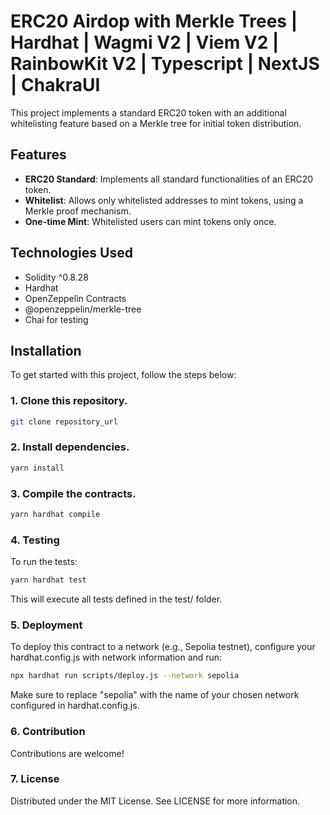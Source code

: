 # ERC20 Airdop with Merkle Trees | Hardhat | Wagmi V2 | Viem V2 | RainbowKit V2 | Typescript | NextJS | ChakraUI 

This project implements a standard ERC20 token with an additional whitelisting feature based on a Merkle tree for initial token distribution.

## Features

- **ERC20 Standard**: Implements all standard functionalities of an ERC20 token.
- **Whitelist**: Allows only whitelisted addresses to mint tokens, using a Merkle proof mechanism.
- **One-time Mint**: Whitelisted users can mint tokens only once.

## Technologies Used

- Solidity ^0.8.28
- Hardhat
- OpenZeppelin Contracts
- @openzeppelin/merkle-tree
- Chai for testing

## Installation

To get started with this project, follow the steps below:

### 1. Clone this repository.

```bash
git clone repository_url
```

### 2. Install dependencies.

```bash
yarn install
```

### 3. Compile the contracts.

```bash
yarn hardhat compile
```

### 4. Testing

To run the tests:

```bash
yarn hardhat test
```

This will execute all tests defined in the test/ folder.

### 5. Deployment

To deploy this contract to a network (e.g., Sepolia testnet), configure your hardhat.config.js with network information and run:

```bash
npx hardhat run scripts/deploy.js --network sepolia
```

Make sure to replace "sepolia" with the name of your chosen network configured in hardhat.config.js.

### 6. Contribution

Contributions are welcome! 


### 7. License

Distributed under the MIT License. See LICENSE for more information.
